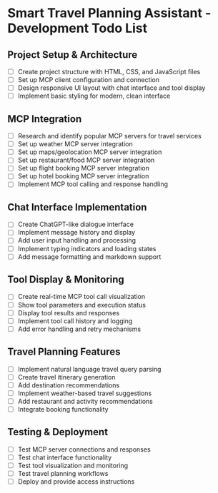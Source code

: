 # Smart Travel Planning Assistant - Development Todo List

## Project Setup & Architecture
- [ ] Create project structure with HTML, CSS, and JavaScript files
- [ ] Set up MCP client configuration and connection
- [ ] Design responsive UI layout with chat interface and tool display
- [ ] Implement basic styling for modern, clean interface

## MCP Integration
- [ ] Research and identify popular MCP servers for travel services
- [ ] Set up weather MCP server integration
- [ ] Set up maps/geolocation MCP server integration
- [ ] Set up restaurant/food MCP server integration
- [ ] Set up flight booking MCP server integration
- [ ] Set up hotel booking MCP server integration
- [ ] Implement MCP tool calling and response handling

## Chat Interface Implementation
- [ ] Create ChatGPT-like dialogue interface
- [ ] Implement message history and display
- [ ] Add user input handling and processing
- [ ] Implement typing indicators and loading states
- [ ] Add message formatting and markdown support

## Tool Display & Monitoring
- [ ] Create real-time MCP tool call visualization
- [ ] Show tool parameters and execution status
- [ ] Display tool results and responses
- [ ] Implement tool call history and logging
- [ ] Add error handling and retry mechanisms

## Travel Planning Features
- [ ] Implement natural language travel query parsing
- [ ] Create travel itinerary generation
- [ ] Add destination recommendations
- [ ] Implement weather-based travel suggestions
- [ ] Add restaurant and activity recommendations
- [ ] Integrate booking functionality

## Testing & Deployment
- [ ] Test MCP server connections and responses
- [ ] Test chat interface functionality
- [ ] Test tool visualization and monitoring
- [ ] Test travel planning workflows
- [ ] Deploy and provide access instructions
